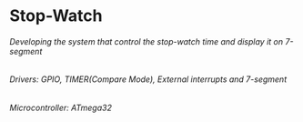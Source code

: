 # Stop-Watch
###### Developing the system that control the stop-watch time and display it on 7-segment
###### Drivers: GPIO, TIMER(Compare Mode), External interrupts and 7-segment
###### Microcontroller: ATmega32
